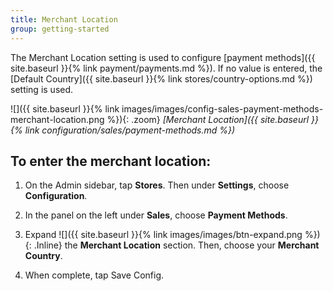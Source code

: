 ```yaml
---
title: Merchant Location
group: getting-started
---
```


The Merchant Location setting is used to configure [payment methods]({{ site.baseurl }}{% link payment/payments.md %}). If no value is entered, the [Default Country]({{ site.baseurl }}{% link stores/country-options.md %}) setting is used.

![]({{ site.baseurl }}{% link images/images/config-sales-payment-methods-merchant-location.png %}){: .zoom}
_[Merchant Location]({{ site.baseurl }}{% link configuration/sales/payment-methods.md %})_

## To enter the merchant location:

1. On the Admin sidebar, tap **Stores**. Then under **Settings**, choose **Configuration**.

1. In the panel on the left under **Sales**, choose **Payment Methods**.

1. Expand ![]({{ site.baseurl }}{% link images/images/btn-expand.png %}){: .Inline} the **Merchant Location** section. Then, choose your **Merchant Country**.

1. When complete, tap <span class="btn"> Save Config</span>.
